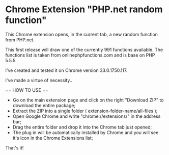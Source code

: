 Chrome Extension "PHP.net random function"
=============================

This Chrome extension opens, in the current tab, a new random function from PHP.net.

This first release will draw one of the currently 991 functions available.
The functions list is taken from onlinephpfunctions.com and is base on PHP 5.5.5.

I've created and tested it on Chrome version 33.0.1750.117.

I've made a virtue of necessity..

== HOW TO USE ==

- Go on the main extension page and click on the right "Download ZIP" to download the entire package;
- Extract the ZIP into a single folder ( extension-folder-name/all-files );
- Open Google Chrome and write "chrome://extensions/" in the address bar;
- Drag the entire folder and drop it into the Chrome tab just opened;
- The plug in will be automatically installed by Chrome and you will see it's icon in the Chrome Extensions list;

That's it!
